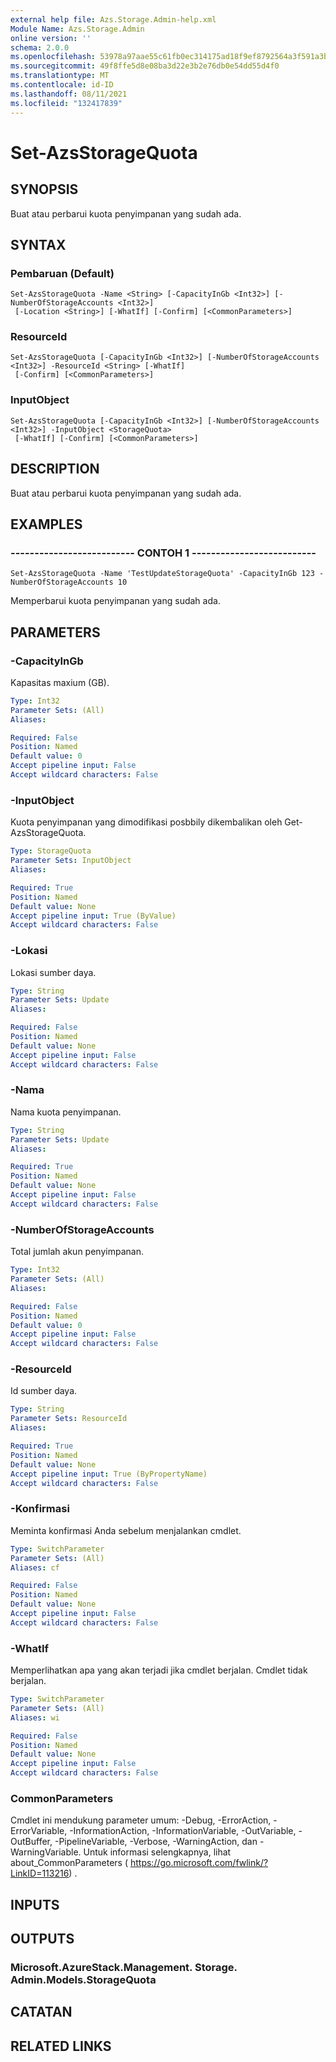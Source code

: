 ```yaml
---
external help file: Azs.Storage.Admin-help.xml
Module Name: Azs.Storage.Admin
online version: ''
schema: 2.0.0
ms.openlocfilehash: 53978a97aae55c61fb0ec314175ad18f9ef8792564a3f591a3b752d7d9e4eb07
ms.sourcegitcommit: 49f8ffe5d8e08ba3d22e3b2e76db0e54dd55d4f0
ms.translationtype: MT
ms.contentlocale: id-ID
ms.lasthandoff: 08/11/2021
ms.locfileid: "132417839"
---
```

# Set-AzsStorageQuota

## SYNOPSIS
Buat atau perbarui kuota penyimpanan yang sudah ada.

## SYNTAX

### Pembaruan (Default)
```
Set-AzsStorageQuota -Name <String> [-CapacityInGb <Int32>] [-NumberOfStorageAccounts <Int32>]
 [-Location <String>] [-WhatIf] [-Confirm] [<CommonParameters>]
```

### ResourceId
```
Set-AzsStorageQuota [-CapacityInGb <Int32>] [-NumberOfStorageAccounts <Int32>] -ResourceId <String> [-WhatIf]
 [-Confirm] [<CommonParameters>]
```

### InputObject
```
Set-AzsStorageQuota [-CapacityInGb <Int32>] [-NumberOfStorageAccounts <Int32>] -InputObject <StorageQuota>
 [-WhatIf] [-Confirm] [<CommonParameters>]
```

## DESCRIPTION
Buat atau perbarui kuota penyimpanan yang sudah ada.

## EXAMPLES

### -------------------------- CONTOH 1 --------------------------
```
Set-AzsStorageQuota -Name 'TestUpdateStorageQuota' -CapacityInGb 123 -NumberOfStorageAccounts 10
```

Memperbarui kuota penyimpanan yang sudah ada.

## PARAMETERS

### -CapacityInGb
Kapasitas maxium (GB).

```yaml
Type: Int32
Parameter Sets: (All)
Aliases: 

Required: False
Position: Named
Default value: 0
Accept pipeline input: False
Accept wildcard characters: False
```

### -InputObject
Kuota penyimpanan yang dimodifikasi posbbily dikembalikan oleh Get-AzsStorageQuota.

```yaml
Type: StorageQuota
Parameter Sets: InputObject
Aliases: 

Required: True
Position: Named
Default value: None
Accept pipeline input: True (ByValue)
Accept wildcard characters: False
```

### -Lokasi
Lokasi sumber daya.

```yaml
Type: String
Parameter Sets: Update
Aliases: 

Required: False
Position: Named
Default value: None
Accept pipeline input: False
Accept wildcard characters: False
```

### -Nama
Nama kuota penyimpanan.

```yaml
Type: String
Parameter Sets: Update
Aliases: 

Required: True
Position: Named
Default value: None
Accept pipeline input: False
Accept wildcard characters: False
```

### -NumberOfStorageAccounts
Total jumlah akun penyimpanan.

```yaml
Type: Int32
Parameter Sets: (All)
Aliases: 

Required: False
Position: Named
Default value: 0
Accept pipeline input: False
Accept wildcard characters: False
```

### -ResourceId
Id sumber daya.

```yaml
Type: String
Parameter Sets: ResourceId
Aliases: 

Required: True
Position: Named
Default value: None
Accept pipeline input: True (ByPropertyName)
Accept wildcard characters: False
```

### -Konfirmasi
Meminta konfirmasi Anda sebelum menjalankan cmdlet.

```yaml
Type: SwitchParameter
Parameter Sets: (All)
Aliases: cf

Required: False
Position: Named
Default value: None
Accept pipeline input: False
Accept wildcard characters: False
```

### -WhatIf
Memperlihatkan apa yang akan terjadi jika cmdlet berjalan.
Cmdlet tidak berjalan.

```yaml
Type: SwitchParameter
Parameter Sets: (All)
Aliases: wi

Required: False
Position: Named
Default value: None
Accept pipeline input: False
Accept wildcard characters: False
```

### CommonParameters
Cmdlet ini mendukung parameter umum: -Debug, -ErrorAction, -ErrorVariable, -InformationAction, -InformationVariable, -OutVariable, -OutBuffer, -PipelineVariable, -Verbose, -WarningAction, dan -WarningVariable. Untuk informasi selengkapnya, lihat about_CommonParameters ( https://go.microsoft.com/fwlink/?LinkID=113216) .

## INPUTS

## OUTPUTS

### Microsoft.AzureStack.Management. Storage. Admin.Models.StorageQuota

## CATATAN

## RELATED LINKS

